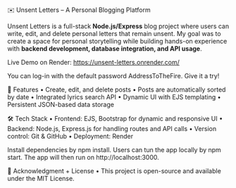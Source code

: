 ✉️ Unsent Letters – A Personal Blogging Platform

Unsent Letters is a full-stack **Node.js/Express** blog project where users can write, edit, and delete personal letters that remain unsent. My goal was to create a space for personal storytelling while building hands-on experience with **backend development, database integration, and API usage**.

Live Demo on Render: https://unsent-letters.onrender.com/

You can log-in with the default password AddressToTheFire. Give it a try! 

📌 Features
•	Create, edit, and delete posts
•	Posts are automatically sorted by date
•	Integrated lyrics search API
•	Dynamic UI with EJS templating
•	Persistent JSON-based data storage 

🛠️ Tech Stack
•	Frontend: EJS, Bootstrap for dynamic and responsive UI
•	Backend: Node.js, Express.js for handling routes and API calls
•	Version control:  Git & GitHub
•	Deployment: Render

Install dependencies by npm install. Users can tun the app locally by npm start. The app will then run on http://localhost:3000.

📜 Acknowledgment + License
•	This project is open-source and available under the MIT License.

